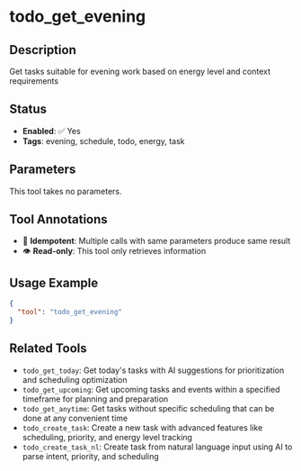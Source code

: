 # todo_get_evening

## Description
Get tasks suitable for evening work based on energy level and context requirements

## Status
- **Enabled**: ✅ Yes
- **Tags**: evening, schedule, todo, energy, task

## Parameters

This tool takes no parameters.

## Tool Annotations

- 🔄 **Idempotent**: Multiple calls with same parameters produce same result
- 👁️ **Read-only**: This tool only retrieves information

## Usage Example

```json
{
  "tool": "todo_get_evening"
}
```

## Related Tools

- `todo_get_today`: Get today's tasks with AI suggestions for prioritization and scheduling optimization
- `todo_get_upcoming`: Get upcoming tasks and events within a specified timeframe for planning and preparation
- `todo_get_anytime`: Get tasks without specific scheduling that can be done at any convenient time
- `todo_create_task`: Create a new task with advanced features like scheduling, priority, and energy level tracking
- `todo_create_task_nl`: Create task from natural language input using AI to parse intent, priority, and scheduling


